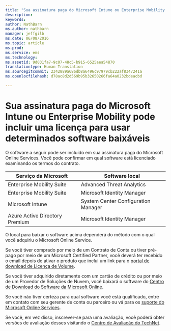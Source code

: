 ```yaml
---
title: "Sua assinatura paga do Microsoft Intune ou Enterprise Mobility pode incluir uma licença para usar determinados software baixáveis | Microsoft Intune"
description: 
keywords: 
author: NathBarn
ms.author: nathbarn
manager: jeffgilb
ms.date: 06/08/2016
ms.topic: article
ms.prod: 
ms.service: ems
ms.technology: 
ms.assetid: 9d031fa7-9c07-48c5-b915-6525aea54870
translationtype: Human Translation
ms.sourcegitcommit: 2342889a686db8a6496c97979cb222af8347241a
ms.openlocfilehash: d78ac8d2d569b95b32650266fa64a0232bdeacbd

---
```


# <a name="your-paid-microsoft-intune-or-enterprise-mobility-subscription-might-include-a-license-to-use-certain-downloadable-software"></a>Sua assinatura paga do Microsoft Intune ou Enterprise Mobility pode incluir uma licença para usar determinados software baixáveis

O software a seguir pode ser incluído em sua assinatura paga do Microsoft Online Services.  Você pode confirmar em qual software está licenciado examinando os termos do contrato.

| **Serviço da Microsoft**    | **Software local**           |
| ------------- |-------------|
|Enterprise Mobility Suite |    Advanced Threat Analytics |
|Enterprise Mobility Suite |    Microsoft Identity Manager |
|Microsoft Intune | System Center Configuration Manager |
|Azure Active Directory Premium |   Microsoft Identity Manager |

O local para baixar o software acima dependerá do método com o qual você adquiriu o Microsoft Online Service.

Se você tiver comprado por meio de um Contrato de Conta ou tiver pré-pago por meio de um Microsoft Certified Partner, você deverá ter recebido o email depois de ativar o produto que inclui um link para o [portal de download de Licença de Volume](https://www.microsoft.com/Licensing/servicecenter/default.aspx).

Se você tiver adquirido diretamente com um cartão de crédito ou por meio de um Provedor de Soluções de Nuvem, você baixará o software do [Centro de Download do Software da Microsoft Online](https://www.microsoft.com/online/downloads/HomeRealmDiscovery.aspx).

Se você não tiver certeza para qual software você está qualificado, entre em contato com seu gerente de conta ou parceiro ou vá para os [suporte do Microsoft Online Services](https://technet.microsoft.com/en-us/dn932057.aspx).

Se você, em vez disso, inscrever-se para uma avaliação, você poderá obter versões de avaliação desses visitando o [Centro de Avaliação do TechNet](https://www.microsoft.com/evalcenter/try).



<!--HONumber=Jan17_HO1-->


